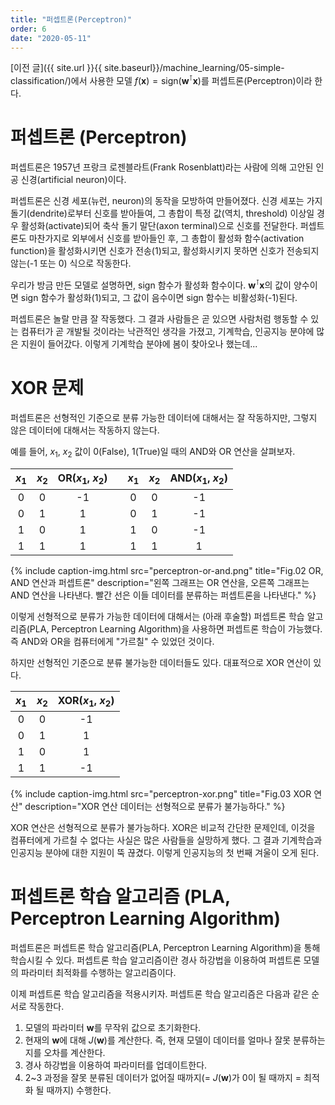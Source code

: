 ```yaml
---
title: "퍼셉트론(Perceptron)"
order: 6
date: "2020-05-11"
---
```


[이전 글]({{ site.url }}{{ site.baseurl}}/machine_learning/05-simple-classification/)에서 사용한 모델 $f(\boldsymbol{x}) = \mathrm{sign}(\boldsymbol{w}^\intercal \boldsymbol{x})$를 퍼셉트론(Perceptron)이라 한다.

# 퍼셉트론 (Perceptron)

퍼셉트론은 1957년 프랑크 로젠블라트(Frank Rosenblatt)라는 사람에 의해 고안된 인공 신경(artificial neuron)이다.

퍼셉트론은 신경 세포(뉴런, neuron)의 동작을 모방하여 만들어졌다. 신경 세포는 가지 돌기(dendrite)로부터 신호를 받아들여, 그 총합이 특정 값(역치, threshold) 이상일 경우 활성화(activate)되어 축삭 돌기 말단(axon terminal)으로 신호를 전달한다. 퍼셉트론도 마찬가지로 외부에서 신호를 받아들인 후, 그 총합이 활성화 함수(activation function)을 활성화시키면 신호가 전송(1)되고, 활성화시키지 못하면 신호가 전송되지 않는(-1 또는 0) 식으로 작동한다.

우리가 방금 만든 모델로 설명하면, $\mathrm{sign}$ 함수가 활성화 함수이다. $\boldsymbol{w}^\intercal \boldsymbol{x}$의 값이 양수이면 $\mathrm{sign}$ 함수가 활성화(1)되고, 그 값이 음수이면 $\mathrm{sign}$ 함수는 비활성화(-1)된다.

퍼셉트론은 놀랄 만큼 잘 작동했다. 그 결과 사람들은 곧 있으면 사람처럼 행동할 수 있는 컴퓨터가 곧 개발될 것이라는 낙관적인 생각을 가졌고, 기계학습, 인공지능 분야에 많은 지원이 들어갔다. 이렇게 기계학습 분야에 봄이 찾아오나 했는데...

# XOR 문제

퍼셉트론은 선형적인 기준으로 분류 가능한 데이터에 대해서는 잘 작동하지만, 그렇지 않은 데이터에 대해서는 작동하지 않는다.

예를 들어, $x_1$, $x_2$ 값이 0(False), 1(True)일 때의 AND와 OR 연산을 살펴보자.

| $x_1$ | $x_2$ | OR($x_1$, $x_2$) |       | $x_1$ | $x_2$ | AND($x_1$, $x_2$) |
| :---: | :---: | :--------------: | :---: | :---: | :---: | :---------------: |
|   0   |   0   |        -1        |       |   0   |   0   |        -1         |
|   0   |   1   |        1         |       |   0   |   1   |        -1         |
|   1   |   0   |        1         |       |   1   |   0   |        -1         |
|   1   |   1   |        1         |       |   1   |   1   |         1         |


{% include caption-img.html src="perceptron-or-and.png" title="Fig.02 OR, AND 연산과 퍼셉트론" description="왼쪽 그래프는 OR 연산을, 오른쪽 그래프는 AND 연산을 나타낸다. 빨간 선은 이들 데이터를 분류하는 퍼셉트론을 나타낸다." %}

이렇게 선형적으로 분류가 가능한 데이터에 대해서는 (아래 후술할) 퍼셉트론 학습 알고리즘(PLA, Perceptron Learning Algorithm)을 사용하면 퍼셉트론 학습이 가능했다. 즉 AND와 OR을 컴퓨터에게 "가르칠" 수 있었던 것이다.

하지만 선형적인 기준으로 분류 불가능한 데이터들도 있다. 대표적으로 XOR 연산이 있다.

| $x_1$ | $x_2$ | XOR($x_1$, $x_2$) |
| :---: | :---: | :---------------: |
|   0   |   0   |        -1         |
|   0   |   1   |         1         |
|   1   |   0   |         1         |
|   1   |   1   |        -1         |

{% include caption-img.html src="perceptron-xor.png" title="Fig.03 XOR 연산" description="XOR 연산 데이터는 선형적으로 분류가 불가능하다." %}

XOR 연산은 선형적으로 분류가 불가능하다. XOR은 비교적 간단한 문제인데, 이것을 컴퓨터에게 가르칠 수 없다는 사실은 많은 사람들을 실망하게 했다. 그 결과 기계학습과 인공지능 분야에 대한 지원이 뚝 끊겼다. 이렇게 인공지능의 첫 번째 겨울이 오게 된다.

# 퍼셉트론 학습 알고리즘 (PLA, Perceptron Learning Algorithm)
퍼셉트론은 퍼셉트론 학습 알고리즘(PLA, Perceptron Learning Algorithm)을 통해 학습시킬 수 있다. 퍼셉트론 학습 알고리즘이란 경사 하강법을 이용하여 퍼셉트론 모델의 파라미터 최적화를 수행하는 알고리즘이다.

이제 퍼셉트론 학습 알고리즘을 적용시키자. 퍼셉트론 학습 알고리즘은 다음과 같은 순서로 작동한다.

1. 모델의 파라미터 $\boldsymbol{w}$를 무작위 값으로 초기화한다.
2. 현재의 $\boldsymbol{w}$에 대해 $J(\boldsymbol{w})$를 계산한다. 즉, 현재 모델이 데이터를 얼마나 잘못 분류하는지를 오차를 계산한다.
3. 경사 하강법을 이용하여 파라미터를 업데이트한다.
4. 2~3 과정을 잘못 분류된 데이터가 없어질 때까지(= $J(\boldsymbol{w})$가 0이 될 때까지 = 최적화 될 때까지) 수행한다.

